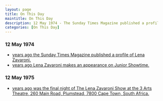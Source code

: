 ```yaml
---
layout: page
title: On This Day
maintitle: On This Day
description: 12 May 1974 - The Sunday Times Magazine published a profile of Lena Zavaroni & Lena Zavaroni was a guest on Junior Showtime. 12 May 1975 - The final night of The Lena Zavaroni Show at the 3 Arts Theatre, 260 Main Road, Plumstead, 7800 Cape Town, South Africa.
categories: [On This Day]
---
```


### 12 May 1974
* [<span id="age1"></span> years ago the Sunday Times Magazine published a profile of Lena Zavaroni.](/supplement/1974/05/12/sunday-times-magazine.html)
* [<span id="age2"></span> years ago Lena Zavaroni makes an appearance on Junior Showtime.](/yorkshire%20television/1974/05/12/junior-showtime.html)

### 12 May 1975
* [<span id="age3"></span> years ago was the final night of The Lena Zavaroni Show at the 3 Arts Theatre, 260 Main Road, Plumstead, 7800 Cape Town, South Africa.](/theatre/the%20lena%20zavaroni%20show/1975/05/05/the-lena-zavaroni-show.html)

<!-- Script for calculating number of years ago -->
<script>
var dob = '19740512';
var year = Number(dob.substr(0, 4));
var month = Number(dob.substr(4, 2)) - 1;
var day = Number(dob.substr(6, 2));
var today = new Date();
var age1 = today.getFullYear() - year;
if (today.getMonth() < month || (today.getMonth() == month && today.getDate() < day)) {
  age1--;
}
document.getElementById("age1").innerHTML=age1;

var dob = '19740512';
var year = Number(dob.substr(0, 4));
var month = Number(dob.substr(4, 2)) - 1;
var day = Number(dob.substr(6, 2));
var today = new Date();
var age2 = today.getFullYear() - year;
if (today.getMonth() < month || (today.getMonth() == month && today.getDate() < day)) {
  age2--;
}
document.getElementById("age2").innerHTML=age2;

var dob = '19750512';
var year = Number(dob.substr(0, 4));
var month = Number(dob.substr(4, 2)) - 1;
var day = Number(dob.substr(6, 2));
var today = new Date();
var age3 = today.getFullYear() - year;
if (today.getMonth() < month || (today.getMonth() == month && today.getDate() < day)) {
  age3--;
}
document.getElementById("age3").innerHTML=age3;
</script>

